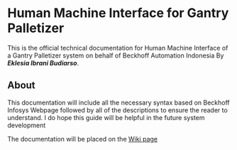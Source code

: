 # Human Machine Interface for Gantry Palletizer
This is the official technical documentation for Human Machine Interface of a Gantry Palletizer system on behalf of Beckhoff Automation Indonesia By ***Eklesia Ibrani Budiarso***.

## About
This documentation will include all the necessary syntax based on Beckhoff Infosys Webpage followed by all of the descriptions to ensure the reader to understand. I do hope this guide will be helpful in the future system development

The documentation will be placed on the [Wiki page](https://github.com/BuDinamo/HMI-GantryPalletizerBeckhoff/wiki)
